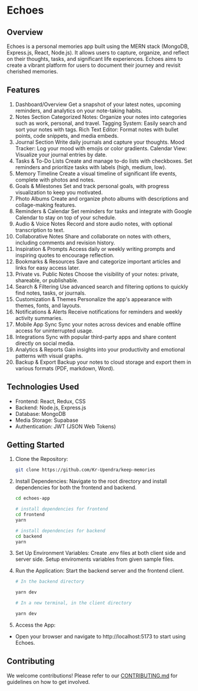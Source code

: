 # Echoes

## Overview

Echoes is a personal memories app built using the MERN stack (MongoDB, Express.js, React, Node.js). It allows users to capture, organize, and reflect on their thoughts, tasks, and significant life experiences. Echoes aims to create a vibrant platform for users to document their journey and revisit cherished memories.

## Features

1. Dashboard/Overview
   Get a snapshot of your latest notes, upcoming reminders, and analytics on your note-taking habits.
2. Notes Section
   Categorized Notes: Organize your notes into categories such as work, personal, and travel.
   Tagging System: Easily search and sort your notes with tags.
   Rich Text Editor: Format notes with bullet points, code snippets, and media embeds.
3. Journal Section
   Write daily journals and capture your thoughts.
   Mood Tracker: Log your mood with emojis or color gradients.
   Calendar View: Visualize your journal entries by date.
4. Tasks & To-Do Lists
   Create and manage to-do lists with checkboxes.
   Set reminders and prioritize tasks with labels (high, medium, low).
5. Memory Timeline
   Create a visual timeline of significant life events, complete with photos and notes.
6. Goals & Milestones
   Set and track personal goals, with progress visualization to keep you motivated.
7. Photo Albums
   Create and organize photo albums with descriptions and collage-making features.
8. Reminders & Calendar
   Set reminders for tasks and integrate with Google Calendar to stay on top of your schedule.
9. Audio & Voice Notes
   Record and store audio notes, with optional transcription to text.
10. Collaborative Notes
    Share and collaborate on notes with others, including comments and revision history.
11. Inspiration & Prompts
    Access daily or weekly writing prompts and inspiring quotes to encourage reflection.
12. Bookmarks & Resources
    Save and categorize important articles and links for easy access later.
13. Private vs. Public Notes
    Choose the visibility of your notes: private, shareable, or publishable.
14. Search & Filtering
    Use advanced search and filtering options to quickly find notes, tasks, or journals.
15. Customization & Themes
    Personalize the app's appearance with themes, fonts, and layouts.
16. Notifications & Alerts
    Receive notifications for reminders and weekly activity summaries.
17. Mobile App Sync
    Sync your notes across devices and enable offline access for uninterrupted usage.
18. Integrations
    Sync with popular third-party apps and share content directly on social media.
19. Analytics & Reports
    Gain insights into your productivity and emotional patterns with visual graphs.
20. Backup & Export
    Backup your notes to cloud storage and export them in various formats (PDF, markdown, Word).

## Technologies Used

- Frontend: React, Redux, CSS
- Backend: Node.js, Express.js
- Database: MongoDB
- Media Storage: Supabase
- Authentication: JWT (JSON Web Tokens)

## Getting Started

1. Clone the Repository:

   ```bash
   git clone https://github.com/Kr-Upendra/keep-memories
   ```

2. Install Dependencies: Navigate to the root directory and install dependencies for both the frontend and backend.

   ```bash
   cd echoes-app

   # install dependencies for frontend
   cd frontend
   yarn

   # install dependencies for backend
   cd backend
   yarn
   ```

3. Set Up Environment Variables: Create .env files at both client side and server side. Setup enviroments variables from given sample files.

4. Run the Application: Start the backend server and the frontend client.

   ```bash
   # In the backend directory

   yarn dev

   # In a new terminal, in the client directory

   yarn dev
   ```

5. Access the App:

- Open your browser and navigate to http://localhost:5173 to start using Echoes.

## Contributing

We welcome contributions! Please refer to our [CONTRIBUTING.md](./contribute.md) for guidelines on how to get involved.
